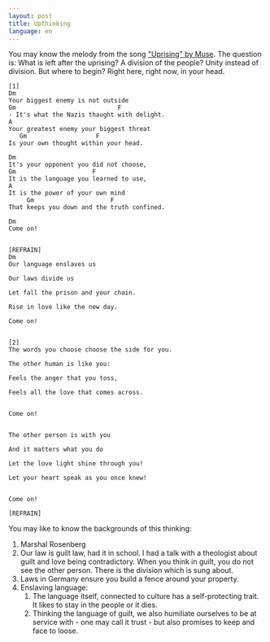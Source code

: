 ```yaml
---
layout: post
title: Upthinking
language: en
---
```


You may know the melody from the song ["Uprising" by Muse](https://www.youtube.com/watch?v=w8KQmps-Sog).
The question is: What is left after the uprising?
A division of the people?
Unity instead of division. But where to begin?
Right here, right now, in your head.

```
[1]
Dm
Your biggest enemy is not outside
Gm                            F
- It's what the Nazis thaught with delight.
A
Your greatest enemy your biggest threat
   Gm                   F
Is your own thought within your head.

Dm
It's your opponent you did not choose,
Gm                     F
It is the language you learned to use,
A
It is the power of your own mind
     Gm                     F
That keeps you down and the truth confined.

Dm
Come on!


[REFRAIN]
Dm
Our language enslaves us

Our laws divide us

Let fall the prison and your chain.

Rise in love like the new day.

Come on!


[2]
The words you choose choose the side for you.

The other human is like you:

Feels the anger that you toss,

Feels all the love that comes across.


Come on!


The other person is with you

And it matters what you do

Let the love light shine through you!

Let your heart speak as you once knew!


Come on!

[REFRAIN]

```

You may like to know the backgrounds of this thinking:
1. Marshal Rosenberg
2. Our law is guilt law, had it in school. I had a talk with a theologist about
   guilt and love being contradictory. When you think in guilt, you do not see
   the other person. There is the division which is sung about.
3. Laws in Germany ensure you build a fence around your property.
4. Enslaving language: 
   1. The language itself, connected to culture has a self-protecting trait.
      It likes to stay in the people or it dies.
   2. Thinking the language of guilt, we also humiliate ourselves to be at
      service with - one may call it trust - but also promises to keep and face
      to loose.